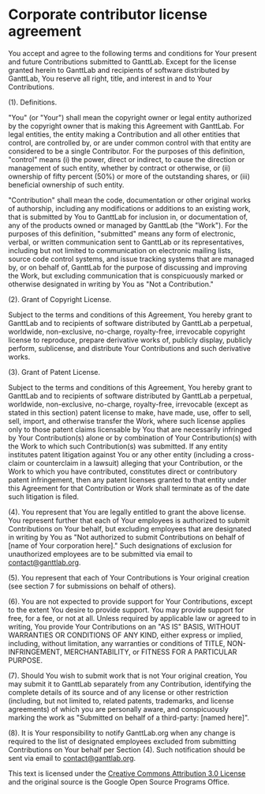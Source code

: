 # Corporate contributor license agreement

You accept and agree to the following terms and conditions for Your present and future Contributions submitted to GanttLab. Except for the license granted herein to GanttLab and recipients of software distributed by GanttLab, You reserve all right, title, and interest in and to Your Contributions.

(1). Definitions.

"You" (or "Your") shall mean the copyright owner or legal entity authorized by the copyright owner that is making this Agreement with GanttLab. For legal entities, the entity making a Contribution and all other entities that control, are controlled by, or are under common control with that entity are considered to be a single Contributor. For the purposes of this definition, "control" means (i) the power, direct or indirect, to cause the direction or management of such entity, whether by contract or otherwise, or (ii) ownership of fifty percent (50%) or more of the outstanding shares, or (iii) beneficial ownership of such entity.

"Contribution" shall mean the code, documentation or other original works of authorship, including any modifications or additions to an existing work, that is submitted by You to GanttLab for inclusion in, or documentation of, any of the products owned or managed by GanttLab (the "Work"). For the purposes of this definition, "submitted" means any form of electronic, verbal, or written communication sent to GanttLab or its representatives, including but not limited to communication on electronic mailing lists, source code control systems, and issue tracking systems that are managed by, or on behalf of, GanttLab for the purpose of discussing and improving the Work, but excluding communication that is conspicuously marked or otherwise designated in writing by You as "Not a Contribution."

(2). Grant of Copyright License.

Subject to the terms and conditions of this Agreement, You hereby grant to GanttLab and to recipients of software distributed by GanttLab a perpetual, worldwide, non-exclusive, no-charge, royalty-free, irrevocable copyright license to reproduce, prepare derivative works of, publicly display, publicly perform, sublicense, and distribute Your Contributions and such derivative works.

(3). Grant of Patent License.

Subject to the terms and conditions of this Agreement, You hereby grant to GanttLab and to recipients of software distributed by GanttLab a perpetual, worldwide, non-exclusive, no-charge, royalty-free, irrevocable (except as stated in this section) patent license to make, have made, use, offer to sell, sell, import, and otherwise transfer the Work, where such license applies only to those patent claims licensable by You that are necessarily infringed by Your Contribution(s) alone or by combination of Your Contribution(s) with the Work to which such Contribution(s) was submitted. If any entity institutes patent litigation against You or any other entity (including a cross-claim or counterclaim in a lawsuit) alleging that your Contribution, or the Work to which you have contributed, constitutes direct or contributory patent infringement, then any patent licenses granted to that entity under this Agreement for that Contribution or Work shall terminate as of the date such litigation is filed.

(4). You represent that You are legally entitled to grant the above license. You represent further that each of Your employees is authorized to submit Contributions on Your behalf, but excluding employees that are designated in writing by You as "Not authorized to submit Contributions on behalf of [name of Your corporation here]." Such designations of exclusion for unauthorized employees are to be submitted via email to contact@ganttlab.org.

(5). You represent that each of Your Contributions is Your original creation (see section 7 for submissions on behalf of others).

(6). You are not expected to provide support for Your Contributions, except to the extent You desire to provide support. You may provide support for free, for a fee, or not at all. Unless required by applicable law or agreed to in writing, You provide Your Contributions on an "AS IS" BASIS, WITHOUT WARRANTIES OR CONDITIONS OF ANY KIND, either express or implied, including, without limitation, any warranties or conditions of TITLE, NON-INFRINGEMENT, MERCHANTABILITY, or FITNESS FOR A PARTICULAR PURPOSE.

(7). Should You wish to submit work that is not Your original creation, You may submit it to GanttLab separately from any Contribution, identifying the complete details of its source and of any license or other restriction (including, but not limited to, related patents, trademarks, and license agreements) of which you are personally aware, and conspicuously marking the work as "Submitted on behalf of a third-party: [named here]".

(8). It is Your responsibility to notify GanttLab.org when any change is required to the list of designated employees excluded from submitting Contributions on Your behalf per Section (4). Such notification should be sent via email to contact@ganttlab.org.

This text is licensed under the [Creative Commons Attribution 3.0 License](https://creativecommons.org/licenses/by/3.0/) and the original source is the Google Open Source Programs Office.